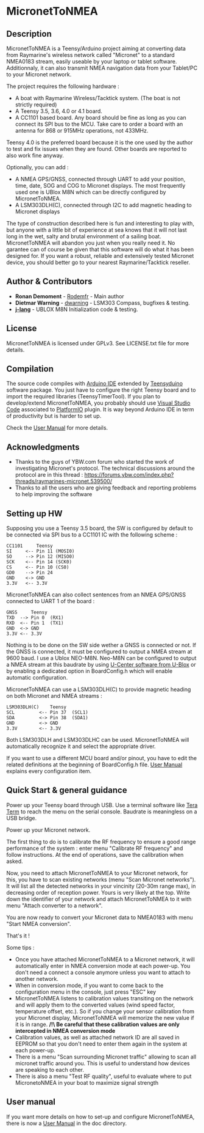 # MicronetToNMEA

## Description

MicronetToNMEA is a Teensy/Arduino project aiming at converting data from Raymarine's wireless network called "Micronet" to a standard NMEA0183 stream, easily useable by your laptop or tablet software. Additionnaly, it can also transmit NMEA navigation data from your Tablet/PC to your Micronet network.

The project requires the following hardware :
- A boat with Raymarine Wireless/Tacktick system. (The boat is not strictly required)
- A Teensy 3.5, 3.6, 4.0 or 4.1 board.
- A CC1101 based board. Any board should be fine as long as you can connect its SPI bus to the MCU. Take care to order a board with an antenna for 868 or 915MHz operations, not 433MHz.

Teensy 4.0 is the preferred board because it is the one used by the author to test and fix issues when they are found. Other boards are reported to also work fine anyway.

Optionally, you can add :
- A NMEA GPS/GNSS, connected through UART to add your position, time, date, SOG and COG to Micronet displays. The most frequently used one is UBlox M8N which can be directly configured by MicronetToNMEA.
- A LSM303DLH(C), connected through I2C to add magnetic heading to Micronet displays

The type of construction described here is fun and interesting to play with, but anyone with a little bit
of experience at sea knows that it will not last long in the wet, salty and brutal environment of a sailing boat.
MicronetToNMEA will abandon you just when you really need it. No garantee can of course be given that this software
will do what it has been designed for.
If you want a robust, reliable and extensively tested Micronet device, you should better go to your nearest Raymarine/Tacktick reseller. 

## Author & Contributors

* **Ronan Demoment** - [Rodemfr](https://github.com/Rodemfr) - Main author 
* **Dietmar Warning** - [dwarning](https://github.com/dwarning) - LSM303 Compass, bugfixes & testing.
* **[j-lang](https://github.com/j-lang)** - UBLOX M8N Initialization code & testing.

## License

MicronetToNMEA is licensed under GPLv3. See LICENSE.txt file for more details.

## Compilation

The source code compiles with [Arduino IDE](https://www.arduino.cc/en/software) extended by [Teensyduino](https://www.pjrc.com/teensy/td_download.html) software package. You just have to configure the right Teensy board and to import the required libraries (TeensyTimerTool). If you plan to develop/extend MicronetToNMEA, you probably should use [Visual Studio Code](https://code.visualstudio.com/) associated to [PlatformIO](https://platformio.org/) plugin. It is way beyond Arduino IDE in term of productivity but is harder to set up.

Check the [User Manual](https://github.com/Rodemfr/MicronetToNMEA/blob/master/doc/user_manual/user_manual.md) for more details.


## Acknowledgments

* Thanks to the guys of YBW.com forum who started the work of investigating Micronet's protocol. The technical discussions around the protocol are in this thread : https://forums.ybw.com/index.php?threads/raymarines-micronet.539500/
* Thanks to all the users who are giving feedback and reporting problems to help improving the software

## Setting up HW

Supposing you use a Teensy 3.5 board, the SW is configured by default to be connected via SPI bus to a CC1101 IC with the following scheme :

```
CC1101     Teensy
SI     <-- Pin 11 (MOSI0)
SO     --> Pin 12 (MISO0)
SCK    <-- Pin 14 (SCK0)
CS     <-- Pin 10 (CS0)
GD0    --> Pin 24
GND    <-> GND
3.3V   <-- 3.3V
```

MicronetToNMEA can also collect sentences from an NMEA GPS/GNSS connected to UART 1 of the board :

```
GNSS     Teensy
TXD  --> Pin 0  (RX1)
RXD  <-- Pin 1  (TX1)
GND  <-> GND
3.3V <-- 3.3V
```

Nothing is to be done on the SW side wether a GNSS is connected or not. If the GNSS is connected, it must be configured to output a NMEA stream at 9600 baud. I use a Ublox NEO-M8N. Neo-M8N can be configured to output a NMEA stream at this baudrate by using [U-Center software from U-Blox](https://www.u-blox.com/en/product/u-center) or by enabling a dedicated option in BoardConfig.h which will enable automatic configuration.

MicronetToNMEA can use a LSM303DLH(C) to provide magnetic heading on both Micronet and NMEA streams :

```
LSM303DLH(C)    Teensy
SCL         <-- Pin 37  (SCL1)
SDA         <-> Pin 38  (SDA1)
GND         <-> GND
3.3V        <-- 3.3V
```

Both LSM303DLH and LSM303DLHC can be used. MicronetToNMEA will automatically recognize it and select the appropriate driver.

If you want to use a different MCU board and/or pinout, you have to edit the related definitions at the beginning of BoardConfig.h file. [User Manual](https://github.com/Rodemfr/MicronetToNMEA/blob/master/doc/user_manual/user_manual.md) explains every configuration item.

## Quick Start & general guidance

Power up your Teensy board through USB. Use a terminal software like [Tera Term](http://www.teraterm.org/) to reach the menu on the serial console. Baudrate is meaningless on a USB bridge.

Power up your Micronet network.

The first thing to do is to calibrate the RF frequency to ensure a good range performance of the system : enter menu "Calibrate RF frequency" and follow instructions. At the end of operations, save the calibration when asked. 

Now, you need to attach MicronetToNMEA to your Micronet network, for this, you have to scan existing networks
(menu "Scan Micronet networks"). It will list all the detected networks in your vincinity (20-30m range max), in decreasing
order of reception power. Yours is very likely at the top.
Write down the identifier of your network and attach MicronetToNMEA to it with menu "Attach converter to a network".
 
You are now ready to convert your Micronet data to NMEA0183 with menu "Start NMEA conversion".

That's it !

Some tips :

- Once you have attached MicronetToNMEA to a Micronet network, it will automatically enter in NMEA conversion mode at each power-up. You don't need a connect a console anymore unless you want to attach to another network.
- When in conversion mode, if you want to come back to the configuration menu in the console, just press "ESC" key
- MicronetToNMEA listens to calibration values transiting on the network and will apply them to the converted values (wind speed factor, temperature offset, etc.). So if you change your sensor calibration from your Micronet display, MicronetToNMEA will memorize the new value if it is in range. **/!\ Be careful that these calibration values are only intercepted in NMEA conversion mode**
- Calibration values, as well as attached network ID are all saved in EEPROM so that you don't need to enter them again in the system at each power-up.
- There is a menu "Scan surrounding Micronet traffic" allowing to scan all micronet traffic around you. This is useful to understand how devices are speaking to each other.
- There is also a menu "Test RF quality", useful to evaluate where to put MicronetoNMEA in your boat to maximize signal strength
  
## User manual

If you want more details on how to set-up and configure MicronetToNMEA, there is now a [User Manual](https://github.com/Rodemfr/MicronetToNMEA/blob/master/doc/user_manual/user_manual.md) in the doc directory.
